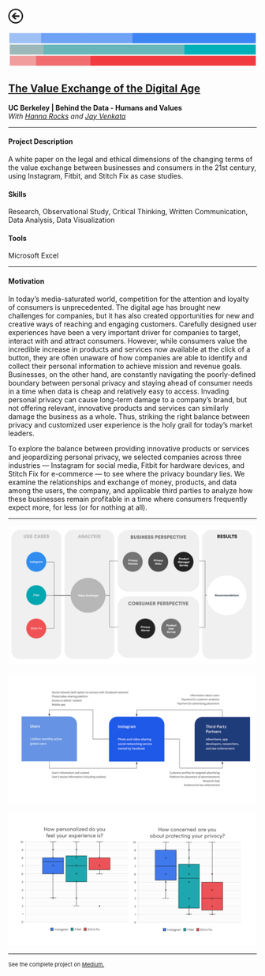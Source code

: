 [<img src="images/arrow_back.png?raw=true" width="30"/>](/data_science/index)

[<img src="images/value_exchange_2.png?raw=true"/>](https://medium.com/berkeleyischool/the-value-exchange-of-the-digital-age-9d44ddd2d0c0)

## [The Value Exchange of the Digital Age](https://medium.com/berkeleyischool/the-value-exchange-of-the-digital-age-9d44ddd2d0c0)
**UC Berkeley | Behind the Data - Humans and Values**<br>
*With [Hanna Rocks](https://www.linkedin.com/in/hanna-rocks-62b56040/) and [Jay Venkata](https://www.linkedin.com/in/jay-venkata)*

---

#### Project Description
A white paper on the legal and ethical dimensions of the changing terms of the value exchange between businesses and consumers in the 21st century, using Instagram, Fitbit, and Stitch Fix as case studies.

#### Skills 
Research, Observational Study, Critical Thinking, Written Communication, Data Analysis, Data Visualization

#### Tools 
Microsoft Excel

---

#### Motivation

In today’s media-saturated world, competition for the attention and loyalty of consumers is unprecedented. The digital age has brought new challenges for companies, but it has also created opportunities for new and creative ways of reaching and engaging customers. Carefully designed user experiences have been a very important driver for companies to target, interact with and attract consumers. However, while consumers value the incredible increase in products and services now available at the click of a button, they are often unaware of how companies are able to identify and collect their personal information to achieve mission and revenue goals. Businesses, on the other hand, are constantly navigating the poorly-defined boundary between personal privacy and staying ahead of consumer needs in a time when data is cheap and relatively easy to access. Invading personal privacy can cause long-term damage to a company’s brand, but not offering relevant, innovative products and services can similarly damage the business as a whole. Thus, striking the right balance between privacy and customized user experience is the holy grail for today’s market leaders.

To explore the balance between providing innovative products or services and jeopardizing personal privacy, we selected companies across three industries — Instagram for social media, Fitbit for hardware devices, and Stitch Fix for e-commerce — to see where the privacy boundary lies. We examine the relationships and exchange of money, products, and data among the users, the company, and applicable third parties to analyze how these businesses remain profitable in a time where consumers frequently expect more, for less (or for nothing at all). 

---

[<img src="images/value_exchange_1.png?raw=true"/>](https://medium.com/berkeleyischool/the-value-exchange-of-the-digital-age-9d44ddd2d0c0)

[<img src="images/value_exchange_3.png?raw=true"/>](https://medium.com/berkeleyischool/the-value-exchange-of-the-digital-age-9d44ddd2d0c0)

[<img src="images/value_exchange_4.png?raw=true"/>](https://medium.com/berkeleyischool/the-value-exchange-of-the-digital-age-9d44ddd2d0c0)

---
<p style="font-size:11px">See the complete project on <a href="https://medium.com/berkeleyischool/the-value-exchange-of-the-digital-age-9d44ddd2d0c0">Medium.</a></p>
